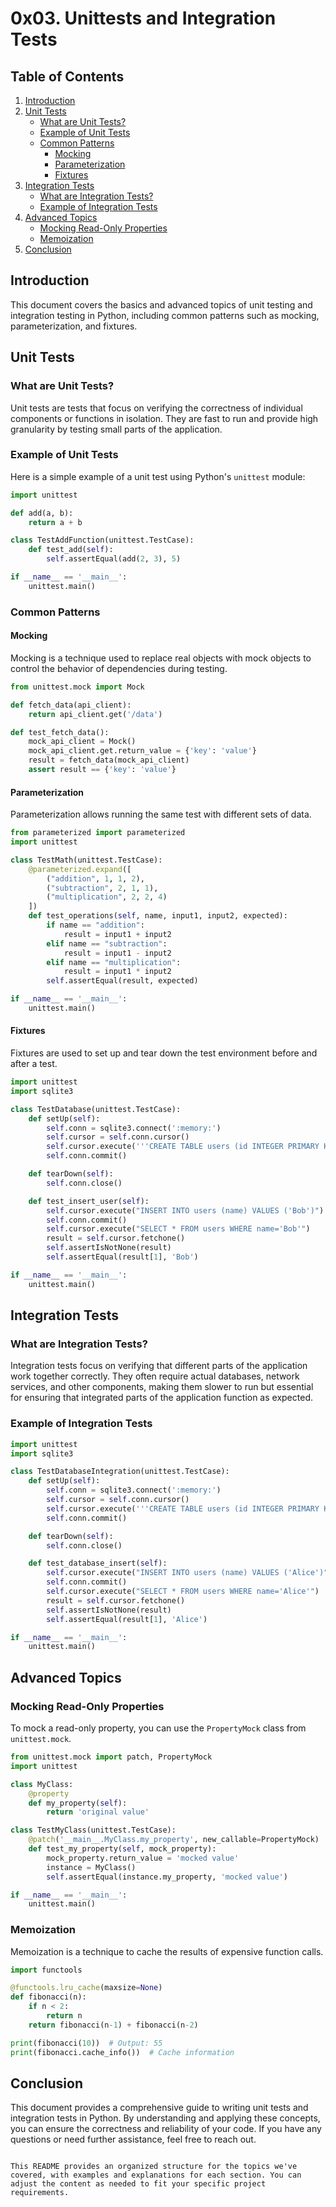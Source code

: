 # 0x03. Unittests and Integration Tests

## Table of Contents
1. [Introduction](#introduction)
2. [Unit Tests](#unit-tests)
    - [What are Unit Tests?](#what-are-unit-tests)
    - [Example of Unit Tests](#example-of-unit-tests)
    - [Common Patterns](#common-patterns)
        - [Mocking](#mocking)
        - [Parameterization](#parameterization)
        - [Fixtures](#fixtures)
3. [Integration Tests](#integration-tests)
    - [What are Integration Tests?](#what-are-integration-tests)
    - [Example of Integration Tests](#example-of-integration-tests)
4. [Advanced Topics](#advanced-topics)
    - [Mocking Read-Only Properties](#mocking-read-only-properties)
    - [Memoization](#memoization)
5. [Conclusion](#conclusion)

## Introduction

This document covers the basics and advanced topics of unit testing and integration testing in Python, including common patterns such as mocking, parameterization, and fixtures.

## Unit Tests

### What are Unit Tests?

Unit tests are tests that focus on verifying the correctness of individual components or functions in isolation. They are fast to run and provide high granularity by testing small parts of the application.

### Example of Unit Tests

Here is a simple example of a unit test using Python's `unittest` module:

```python
import unittest

def add(a, b):
    return a + b

class TestAddFunction(unittest.TestCase):
    def test_add(self):
        self.assertEqual(add(2, 3), 5)

if __name__ == '__main__':
    unittest.main()
```

### Common Patterns

#### Mocking

Mocking is a technique used to replace real objects with mock objects to control the behavior of dependencies during testing.

```python
from unittest.mock import Mock

def fetch_data(api_client):
    return api_client.get('/data')

def test_fetch_data():
    mock_api_client = Mock()
    mock_api_client.get.return_value = {'key': 'value'}
    result = fetch_data(mock_api_client)
    assert result == {'key': 'value'}
```

#### Parameterization

Parameterization allows running the same test with different sets of data.

```python
from parameterized import parameterized
import unittest

class TestMath(unittest.TestCase):
    @parameterized.expand([
        ("addition", 1, 1, 2),
        ("subtraction", 2, 1, 1),
        ("multiplication", 2, 2, 4)
    ])
    def test_operations(self, name, input1, input2, expected):
        if name == "addition":
            result = input1 + input2
        elif name == "subtraction":
            result = input1 - input2
        elif name == "multiplication":
            result = input1 * input2
        self.assertEqual(result, expected)

if __name__ == '__main__':
    unittest.main()
```

#### Fixtures

Fixtures are used to set up and tear down the test environment before and after a test.

```python
import unittest
import sqlite3

class TestDatabase(unittest.TestCase):
    def setUp(self):
        self.conn = sqlite3.connect(':memory:')
        self.cursor = self.conn.cursor()
        self.cursor.execute('''CREATE TABLE users (id INTEGER PRIMARY KEY, name TEXT)''')
        self.conn.commit()

    def tearDown(self):
        self.conn.close()

    def test_insert_user(self):
        self.cursor.execute("INSERT INTO users (name) VALUES ('Bob')")
        self.conn.commit()
        self.cursor.execute("SELECT * FROM users WHERE name='Bob'")
        result = self.cursor.fetchone()
        self.assertIsNotNone(result)
        self.assertEqual(result[1], 'Bob')

if __name__ == '__main__':
    unittest.main()
```

## Integration Tests

### What are Integration Tests?

Integration tests focus on verifying that different parts of the application work together correctly. They often require actual databases, network services, and other components, making them slower to run but essential for ensuring that integrated parts of the application function as expected.

### Example of Integration Tests

```python
import unittest
import sqlite3

class TestDatabaseIntegration(unittest.TestCase):
    def setUp(self):
        self.conn = sqlite3.connect(':memory:')
        self.cursor = self.conn.cursor()
        self.cursor.execute('''CREATE TABLE users (id INTEGER PRIMARY KEY, name TEXT)''')
        self.conn.commit()

    def tearDown(self):
        self.conn.close()

    def test_database_insert(self):
        self.cursor.execute("INSERT INTO users (name) VALUES ('Alice')")
        self.conn.commit()
        self.cursor.execute("SELECT * FROM users WHERE name='Alice'")
        result = self.cursor.fetchone()
        self.assertIsNotNone(result)
        self.assertEqual(result[1], 'Alice')

if __name__ == '__main__':
    unittest.main()
```

## Advanced Topics

### Mocking Read-Only Properties

To mock a read-only property, you can use the `PropertyMock` class from `unittest.mock`.

```python
from unittest.mock import patch, PropertyMock
import unittest

class MyClass:
    @property
    def my_property(self):
        return 'original value'

class TestMyClass(unittest.TestCase):
    @patch('__main__.MyClass.my_property', new_callable=PropertyMock)
    def test_my_property(self, mock_property):
        mock_property.return_value = 'mocked value'
        instance = MyClass()
        self.assertEqual(instance.my_property, 'mocked value')

if __name__ == '__main__':
    unittest.main()
```

### Memoization

Memoization is a technique to cache the results of expensive function calls.

```python
import functools

@functools.lru_cache(maxsize=None)
def fibonacci(n):
    if n < 2:
        return n
    return fibonacci(n-1) + fibonacci(n-2)

print(fibonacci(10))  # Output: 55
print(fibonacci.cache_info())  # Cache information
```

## Conclusion

This document provides a comprehensive guide to writing unit tests and integration tests in Python. By understanding and applying these concepts, you can ensure the correctness and reliability of your code. If you have any questions or need further assistance, feel free to reach out.
```

This README provides an organized structure for the topics we've covered, with examples and explanations for each section. You can adjust the content as needed to fit your specific project requirements.